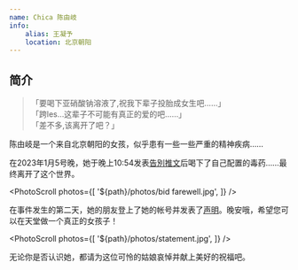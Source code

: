 ```yaml
---
name: Chica 陈由岐
info:
    alias: 王凝予
    location: 北京朝阳
---
```


## 简介

>「要喝下亚硝酸钠溶液了,祝我下辈子投胎成女生吧……」  
>「跨les…这辈子不可能有真正的爱的吧……」  
>「差不多,该离开了吧？」

陈由岐是一个来自北京朝阳的女孩，似乎患有一些一些严重的精神疾病……

在2023年1月5号晚，她于晚上10:54发表[告別推文](https://twitter.com/wangzihao980/status/1611013359188709376)后喝下了自己配置的毒药……最终离开了这个世界。

<PhotoScroll photos={[
    '${path}/photos/bid farewell.jpg', 
]} />

在事件发生的第二天，她的朋友登上了她的帐号并发表了[声明](https://twitter.com/wangzihao980/status/1611220509890596866)。晚安哦，希望您可以在天堂做一个真正的女孩子！

<PhotoScroll photos={[
    '${path}/photos/statement.jpg', 
]} />

无论你是否认识她，都请为这位可怜的姑娘哀悼并献上美好的祝福吧。